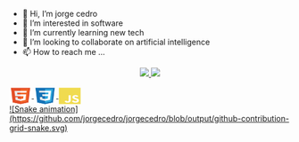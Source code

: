 - 👋 Hi, I’m jorge cedro
- 👀 I’m interested in software
- 🌱 I’m currently learning new tech
- 💞️ I’m looking to collaborate on artificial intelligence
- 📫 How to reach me ...

<!---
jorgecedro/jorgecedro is a ✨ special ✨ repository because its `README.md` (this file) appears on your GitHub profile.
You can click the Preview link to take a look at your changes.
--->

<div align="center">
  <a href="https://github.com/jorgecedro">
  <img height="180em" src="https://github-readme-stats.vercel.app/api?username=jorgecedro&show_icons=true&theme=dark&include_all_commits=false&count_private=true"/>
  <img height="180em" src="https://github-readme-stats.vercel.app/api/top-langs/?username=jorgecedro&layout=compact&langs_count=7&theme=dark"/>
</div>

<div style="display: inline_block"><br>
 <img align="center" alt="Jor-HTML" height="30" width="40" src="https://raw.githubusercontent.com/devicons/devicon/master/icons/html5/html5-original.svg">
 <img align="center" alt="Jor-CSS" height="30" width="40" src="https://raw.githubusercontent.com/devicons/devicon/master/icons/css3/css3-original.svg"> 
 <img align="center" alt="Jor-Js" height="30" width="40" src="https://raw.githubusercontent.com/devicons/devicon/master/icons/javascript/javascript-plain.svg">
  </div>
  
 
<div>
  ![Snake animation](https://github.com/jorgecedro/jorgecedro/blob/output/github-contribution-grid-snake.svg)
</div>
